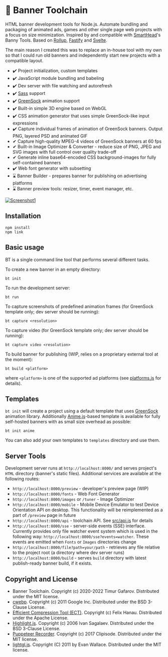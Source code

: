 # 🧰 Banner Toolchain
HTML banner development tools for Node.js. Automate bundling and packaging of animated ads, games and other single page web projects with a focus on size minimization. Inspired by and compatible with [SmartHead](https://github.com/smarthead)'s Banny Tools. Based on [Rollup](https://rollupjs.org/), [Fastify](https://www.fastify.io/) and [Svelte](https://svelte.dev/).

The main reason I created this was to replace an in-house tool with my own so that I could run old banners and independently start new projects with a compatible layout.

* ✔️ Project initialization, custom templates
* ✔️ JavaScript module bundling and babeling
* ✔️ Dev server with file watching and autorefresh
* ✔️ [Sass](https://sass-lang.com/) support
* ✔️ [GreenSock](https://greensock.com/) animation support
* ✔️ Built-in simple 3D engine based on WebGL
* ✔️ CSS animation generator that uses simple GreenSock-like input expressions
* ✔️ Capture individual frames of animation of GreenSock banners. Output PNG, layered PSD and animated GIF
* ️✔ Capture high-quality MPEG-4 videos of GreenSock banners at 60 fps
* ✔ Built-in Image Optimizer & Converter - reduce size of PNG, JPEG and SVG images with full control over quality trade-off
* ✔ Generate inline base64-encoded CSS background-images for fully self-contained banners
* ✔️ Web font generator with subsetting
* ⌛ Banner Builder - prepares banner for publishing on advertising platforms
* ⌛ Banner preview tools: resizer, timer, event manager, etc.

[![Screenshot1](https://github.com/gecko0307/bt/raw/master/assets/image-optimizer.png)](https://github.com/gecko0307/bt/raw/master/assets/image-optimizer.png)

## Installation
```
npm install
npm link
```

## Basic usage
BT is a single command line tool that performs several different tasks.

To create a new banner in an empty directory:

`bt init`

To run the development server:

`bt run`

To capture screenshots of predefined animation frames (for GreenSock template only; dev server should be running):

`bt capture <resolution>`

To capture video (for GreenSock template only; dev server should be running):

`bt capture video <resolution>`

To build banner for publishing (WIP, relies on a proprietary external tool at the moment):

`bt build <platform>`

where `<platform>` is one of the supported ad platforms (see [platforms.js](https://github.com/gecko0307/bt/blob/master/src/builder/platforms.js) for details).

## Templates
`bt init` will create a project using a default template that uses [GreenSock](https://greensock.com/) animation library. Additionally [Anime.js](https://animejs.com/)-based template is available for fully self-hosted banners with as small size overhead as possible:

`bt init anime`

You can also add your own templates to `templates` directory and use them.

## Server Tools
Development server runs at `http://localhost:8000/` and serves project's `HTML` directory (banner's static files). Additional services are available at the following routes:
* `http://localhost:8000/preview` - developer's preview page (WIP)
* `http://localhost:8000/fonts` - Web Font Generator
* `http://localhost:8000/images` or `/tuner` - Image Optimizer
* `http://localhost:8000/mobile` - Mobile Device Emulator to test Device Orientation API on desktop. This functionality will be reimplemented as a part of `/preview` page in future
* `http://localhost:8000/api` - toolchain API. See [src/api.js](https://github.com/gecko0307/bt/blob/master/src/api.js) for details
* `http://localhost:8000/sse` - server-side events (SSE) interface. Currently provides only file watcher event system which is used in the following way: `http://localhost:8000/sse?events=watcher`. These events are emitted when `Fonts` or `Images` directories change
* `http://localhost:8000/file?path=your/path` - retrieves any file relative to the project root (a directory where dev server runs)
* `http://localhost:8000/build` - serves `build` directory with latest publish-ready banner build, if it exists.

## Copyright and License
* Banner Toolchain. Copyright (c) 2020-2022 Timur Gafarov. Distributed under the MIT license.
* [cwebp](https://github.com/webmproject/libwebp/blob/main/examples/cwebp.c). Copyright (c) 2011 Google Inc. Distributed under the BSD 3-Clause License.
* [Efficient Compression Tool (ECT)](https://github.com/fhanau/Efficient-Compression-Tool). Copyright (c) Felix Hanau. Distributed under the Apache License.
* [Highlight.js](https://highlightjs.org/). Copyright (c) 2006 Ivan Sagalaev. Distributed under the BSD 3-Clause License.
* [Puppeteer Recorder](https://github.com/clipisode/puppeteer-recorder). Copyright (c) 2017 Clipisode. Distributed under the MIT license.
* [lightgl.js](https://github.com/evanw/lightgl.js). Copyright (C) 2011 by Evan Wallace. Distributed under the MIT license.
